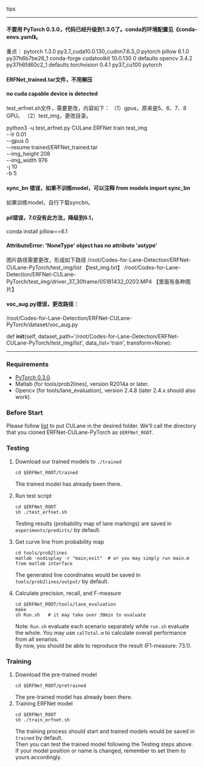 
tips

-----
#### 不要用 PyTorch 0.3.0，代码已经升级到1.3.0了。conda的环境配置见《conda-envs.yaml》。
重点：
pytorch                   1.3.0           py3.7_cuda10.0.130_cudnn7.6.3_0    pytorch
pillow                    6.1.0            py37h6b7be26_1    conda-forge
cudatoolkit               10.0.130                      0    defaults
opencv                    3.4.2            py37h6fd60c2_1    defaults
torchvision               0.4.1                py37_cu100    pytorch


#### ERFNet_trained.tar文件，不用解压

#### no cuda capable device is detected
test_erfnet.sh文件，需要更改，内容如下：
（1）gpus，原来是5、6、7、8 GPU。
（2）test_img，更改目录。

python3 -u test_erfnet.py CULane ERFNet train test_img \
                          --lr 0.01 \
                          --gpus 0 \
                          --resume trained/ERFNet_trained.tar \
                          --img_height 208 \
                          --img_width 976 \
                          -j 10 \
                          -b 5

#### sync_bn 错误，如果不训练model，可以注释 from models import sync_bn
如果训练model，自行下载syncbn。

#### pil错误，7.0没有此方法，降级到6.1，
conda install pillow==6.1


#### AttributeError: 'NoneType' object has no attribute 'astype'
图片路径需要更改，形成如下路径
/root/Codes-for-Lane-Detection/ERFNet-CULane-PyTorch/test_img/list   【test_img.txt】
/root/Codes-for-Lane-Detection/ERFNet-CULane-PyTorch/test_img/driver_37_30frame/05181432_0203.MP4   【里面有各种图片】

#### voc_aug.py错误，更改路径：
/root/Codes-for-Lane-Detection/ERFNet-CULane-PyTorch/dataset/voc_aug.py

def __init__(self, dataset_path='/root/Codes-for-Lane-Detection/ERFNet-CULane-PyTorch/test_img/list', data_list='train', transform=None):



-------------------------------------------------------------------------

### Requirements
- [PyTorch 0.3.0](https://pytorch.org/get-started/previous-versions/).
- Matlab (for tools/prob2lines), version R2014a or later.
- Opencv (for tools/lane_evaluation), version 2.4.8 (later 2.4.x should also work).

### Before Start

Please follow [list](./list) to put CULane in the desired folder. We'll call the directory that you cloned ERFNet-CULane-PyTorch as `$ERFNet_ROOT`.

### Testing
1. Download our trained models to `./trained`
    ```Shell
    cd $ERFNet_ROOT/trained
    ```
   The trained model has already been there.

2. Run test script
    ```Shell
    cd $ERFNet_ROOT
    sh ./test_erfnet.sh
    ```
    Testing results (probability map of lane markings) are saved in `experiments/predicts/` by default.

3. Get curve line from probability map
    ```Shell
    cd tools/prob2lines
    matlab -nodisplay -r "main;exit"  # or you may simply run main.m from matlab interface
    ```
    The generated line coordinates would be saved in `tools/prob2lines/output/` by default.

4. Calculate precision, recall, and F-measure
    ```Shell
    cd $ERFNet_ROOT/tools/lane_evaluation
    make
    sh Run.sh   # it may take over 30min to evaluate
    ```
    Note: `Run.sh` evaluate each scenario separately while `run.sh` evaluate the whole. You may use `calTotal.m` to calculate overall performance from all senarios.  
    By now, you should be able to reproduce the result (F1-measure: 73.1).
    
### Training
1. Download the pre-trained model
    ```Shell
    cd $ERFNet_ROOT/pretrained
    ```
   The pre-trained model has already been there.
2. Training ERFNet model
    ```Shell
    cd $ERFNet_ROOT
    sh ./train_erfnet.sh
    ```
    The training process should start and trained models would be saved in `trained` by default.  
    Then you can test the trained model following the Testing steps above. If your model position or name is changed, remember to set them to yours accordingly.

